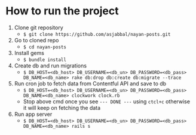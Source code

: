 # How to run the project
1. Clone git repository
	- `$ git clone https://github.com/asjabbal/nayan-posts.git`
2. Go to cloned repo
	- `$ cd nayan-posts`
3. Install gems
	- `$ bundle install`
4. Create db and run migrations
	- `$ DB_HOST=<db_host> DB_USERNAME=<db_un> DB_PASSWORD=<db_pass> DB_NAME=<db_name> rake db:drop db:create db:migrate --trace`
5. Run cron job to fetch data from Contentful API and save to db
	- `$ DB_HOST=<db_host> DB_USERNAME=<db_un> DB_PASSWORD=<db_pass> DB_NAME=<db_name> clockwork clock.rb`
	- Stop above cmd once you see `--- DONE ---` using `ctcl+c` otherwise it will keep on fetching the data
6. Run app server
	- `$ DB_HOST=<db_host> DB_USERNAME=<db_un> DB_PASSWORD=<db_pass> DB_NAME=<db_name> rails s`